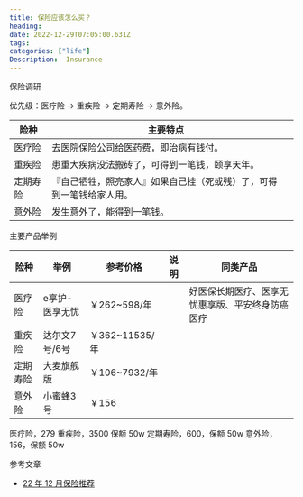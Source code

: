 ```yaml
---
title: 保险应该怎么买？
heading:  
date: 2022-12-29T07:05:00.631Z
tags: 
categories: ["life"]
Description:  Insurance
---
```


保险调研

优先级：医疗险 → 重疾险 → 定期寿险 → 意外险。


| 险种     | 主要特点                                                             |     |
| -------- | -------------------------------------------------------------------- | --- |
| 医疗险   | 去医院保险公司给医药费，即治病有钱付。                               |     |
| 重疾险   | 患重大疾病没法搬砖了，可得到一笔钱，颐享天年。                       |     |
| 定期寿险 | 『自己牺牲，照亮家人』如果自己挂（死或残）了，可得到一笔钱给家人用。 |     |
| 意外险   | 发生意外了，能得到一笔钱。                                           |     |


主要产品举例

| 险种     | 举例           | 参考价格       | 说明 | 同类产品                                         |
| -------- | -------------- | -------------- | ---- | ------------------------------------------------ |
| 医疗险   | e享护-医享无忧 | ￥262~598/年   |      | 好医保长期医疗、医享无忧惠享版、平安终身防癌医疗 |
| 重疾险   | 达尔文7号/6号  | ￥362~11535/年 |      |                                                  |
| 定期寿险 | 大麦旗舰版     | ￥106~7932/年  |      |                                                  |
| 意外险   | 小蜜蜂3号      | ￥156          |      |                                                  |

医疗险，279
重疾险，3500 保额 50w
定期寿险，600，保额 50w
意外险，156，保额 50w



参考文章
- [22 年 12 月保险推荐](https://mp.weixin.qq.com/s/1wU4PXRTy-fzvZ-8DvM7Gg)